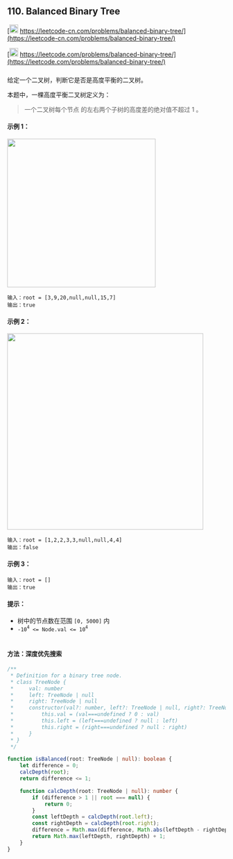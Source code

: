 ## 110. Balanced Binary Tree

[<img src="https://static.leetcode-cn.com/cn-mono-assets/production/assets/logo-dark-cn.c42314a8.svg" height="20" /> https://leetcode-cn.com/problems/balanced-binary-tree/](https://leetcode-cn.com/problems/balanced-binary-tree/)

[<img src="https://assets.leetcode.com/static_assets/public/webpack_bundles/images/logo-dark.e99485d9b.svg" height="20"/> https://leetcode.com/problems/balanced-binary-tree/](https://leetcode.com/problems/balanced-binary-tree/)

###

给定一个二叉树，判断它是否是高度平衡的二叉树。

本题中，一棵高度平衡二叉树定义为：

> 一个二叉树每个节点 的左右两个子树的高度差的绝对值不超过 1 。

#### 示例 1：

<img src="https://assets.leetcode.com/uploads/2020/10/06/balance_1.jpg" width="342" />

```
输入：root = [3,9,20,null,null,15,7]
输出：true
```

#### 示例 2：

<img src="https://assets.leetcode.com/uploads/2020/10/06/balance_2.jpg" width="452" />

```
输入：root = [1,2,2,3,3,null,null,4,4]
输出：false
```

#### 示例 3：

```
输入：root = []
输出：true
```

#### 提示：

-   树中的节点数在范围 `[0, 5000]` 内
-   `-10`<sup>`4`</sup>` <= Node.val <= 10`<sup>`4`</sup>

#

#### 方法：深度优先搜索

```ts
/**
 * Definition for a binary tree node.
 * class TreeNode {
 *     val: number
 *     left: TreeNode | null
 *     right: TreeNode | null
 *     constructor(val?: number, left?: TreeNode | null, right?: TreeNode | null) {
 *         this.val = (val===undefined ? 0 : val)
 *         this.left = (left===undefined ? null : left)
 *         this.right = (right===undefined ? null : right)
 *     }
 * }
 */

function isBalanced(root: TreeNode | null): boolean {
    let difference = 0;
    calcDepth(root);
    return difference <= 1;

    function calcDepth(root: TreeNode | null): number {
        if (difference > 1 || root === null) {
            return 0;
        }
        const leftDepth = calcDepth(root.left);
        const rightDepth = calcDepth(root.right);
        difference = Math.max(difference, Math.abs(leftDepth - rightDepth));
        return Math.max(leftDepth, rightDepth) + 1;
    }
}
```
